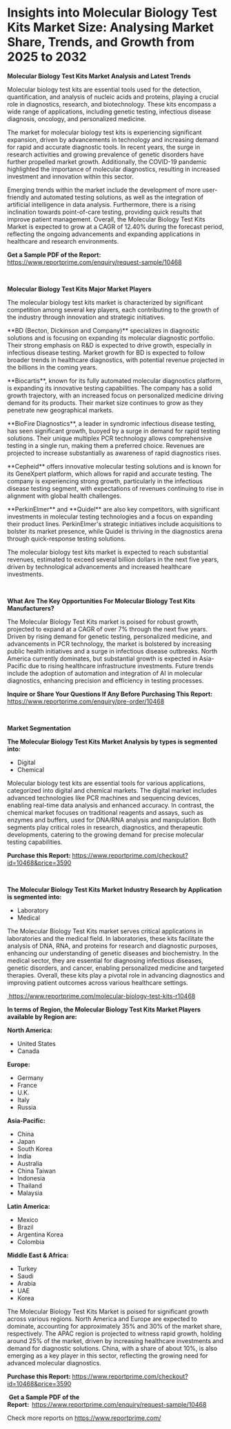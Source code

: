 <p><h1>Insights into Molecular Biology Test Kits Market Size: Analysing Market Share, Trends, and Growth from 2025 to 2032</h1></p><p><strong>Molecular Biology Test Kits Market Analysis and Latest Trends</strong></p>
<p><p>Molecular biology test kits are essential tools used for the detection, quantification, and analysis of nucleic acids and proteins, playing a crucial role in diagnostics, research, and biotechnology. These kits encompass a wide range of applications, including genetic testing, infectious disease diagnosis, oncology, and personalized medicine. </p><p>The market for molecular biology test kits is experiencing significant expansion, driven by advancements in technology and increasing demand for rapid and accurate diagnostic tools. In recent years, the surge in research activities and growing prevalence of genetic disorders have further propelled market growth. Additionally, the COVID-19 pandemic highlighted the importance of molecular diagnostics, resulting in increased investment and innovation within this sector.</p><p>Emerging trends within the market include the development of more user-friendly and automated testing solutions, as well as the integration of artificial intelligence in data analysis. Furthermore, there is a rising inclination towards point-of-care testing, providing quick results that improve patient management. Overall, the Molecular Biology Test Kits Market is expected to grow at a CAGR of 12.40% during the forecast period, reflecting the ongoing advancements and expanding applications in healthcare and research environments.</p></p>
<p><strong>Get a Sample PDF of the Report:&nbsp;</strong> <a href="https://www.reportprime.com/enquiry/request-sample/10468?utm_campaign=3440&utm_medium=2&utm_source=Github&utm_content=ia&utm_term=20032025&utm_id=molecular-biology-test-kits">https://www.reportprime.com/enquiry/request-sample/10468</a></p>
<p>&nbsp;</p>
<p><strong>Molecular Biology Test Kits Major Market Players</strong></p>
<p><p>The molecular biology test kits market is characterized by significant competition among several key players, each contributing to the growth of the industry through innovation and strategic initiatives.</p><p>**BD (Becton, Dickinson and Company)** specializes in diagnostic solutions and is focusing on expanding its molecular diagnostic portfolio. Their strong emphasis on R&D is expected to drive growth, especially in infectious disease testing. Market growth for BD is expected to follow broader trends in healthcare diagnostics, with potential revenue projected in the billions in the coming years.</p><p>**Biocartis**, known for its fully automated molecular diagnostics platform, is expanding its innovative testing capabilities. The company has a solid growth trajectory, with an increased focus on personalized medicine driving demand for its products. Their market size continues to grow as they penetrate new geographical markets.</p><p>**BioFire Diagnostics**, a leader in syndromic infectious disease testing, has seen significant growth, buoyed by a surge in demand for rapid testing solutions. Their unique multiplex PCR technology allows comprehensive testing in a single run, making them a preferred choice. Revenues are projected to increase substantially as awareness of rapid diagnostics rises.</p><p>**Cepheid** offers innovative molecular testing solutions and is known for its GeneXpert platform, which allows for rapid and accurate testing. The company is experiencing strong growth, particularly in the infectious disease testing segment, with expectations of revenues continuing to rise in alignment with global health challenges.</p><p>**PerkinElmer** and **Quidel** are also key competitors, with significant investments in molecular testing technologies and a focus on expanding their product lines. PerkinElmer's strategic initiatives include acquisitions to bolster its market presence, while Quidel is thriving in the diagnostics arena through quick-response testing solutions.</p><p>The molecular biology test kits market is expected to reach substantial revenues, estimated to exceed several billion dollars in the next five years, driven by technological advancements and increased healthcare investments.</p></p>
<p>&nbsp;</p>
<p><strong>What Are The Key Opportunities For Molecular Biology Test Kits Manufacturers?</strong></p>
<p><p>The Molecular Biology Test Kits market is poised for robust growth, projected to expand at a CAGR of over 7% through the next five years. Driven by rising demand for genetic testing, personalized medicine, and advancements in PCR technology, the market is bolstered by increasing public health initiatives and a surge in infectious disease outbreaks. North America currently dominates, but substantial growth is expected in Asia-Pacific due to rising healthcare infrastructure investments. Future trends include the adoption of automation and integration of AI in molecular diagnostics, enhancing precision and efficiency in testing processes.</p></p>
<p><strong>Inquire or Share Your Questions If Any Before Purchasing This Report:</strong> <a href="https://www.reportprime.com/enquiry/pre-order/10468?utm_campaign=3440&utm_medium=2&utm_source=Github&utm_content=ia&utm_term=20032025&utm_id=molecular-biology-test-kits">https://www.reportprime.com/enquiry/pre-order/10468</a></p>
<p>&nbsp;</p>
<p><strong>Market Segmentation</strong></p>
<p><strong>The Molecular Biology Test Kits Market Analysis by types is segmented into:</strong></p>
<p><ul><li>Digital</li><li>Chemical</li></ul></p>
<p><p>Molecular biology test kits are essential tools for various applications, categorized into digital and chemical markets. The digital market includes advanced technologies like PCR machines and sequencing devices, enabling real-time data analysis and enhanced accuracy. In contrast, the chemical market focuses on traditional reagents and assays, such as enzymes and buffers, used for DNA/RNA analysis and manipulation. Both segments play critical roles in research, diagnostics, and therapeutic developments, catering to the growing demand for precise molecular testing capabilities.</p></p>
<p><strong>Purchase this Report:&nbsp;</strong><a href="https://www.reportprime.com/checkout?id=10468&price=3590&utm_campaign=3440&utm_medium=2&utm_source=Github&utm_content=ia&utm_term=20032025&utm_id=molecular-biology-test-kits">https://www.reportprime.com/checkout?id=10468&price=3590</a></p>
<p>&nbsp;</p>
<p><strong>The Molecular Biology Test Kits Market Industry Research by Application is segmented into:</strong></p>
<p><ul><li>Laboratory</li><li>Medical</li></ul></p>
<p><p>The Molecular Biology Test Kits market serves critical applications in laboratories and the medical field. In laboratories, these kits facilitate the analysis of DNA, RNA, and proteins for research and diagnostic purposes, enhancing our understanding of genetic diseases and biochemistry. In the medical sector, they are essential for diagnosing infectious diseases, genetic disorders, and cancer, enabling personalized medicine and targeted therapies. Overall, these kits play a pivotal role in advancing diagnostics and improving patient outcomes across various healthcare settings.</p></p>
<p><a href="https://www.reportprime.com/molecular-biology-test-kits-r10468?utm_campaign=3440&utm_medium=2&utm_source=Github&utm_content=ia&utm_term=20032025&utm_id=molecular-biology-test-kits">&nbsp;https://www.reportprime.com/molecular-biology-test-kits-r10468</a></p>
<p><strong>In terms of Region, the Molecular Biology Test Kits Market Players available by Region are:</strong></p>
<p>
    <p> <strong> North America: </strong>
        <ul>
            <li>United States</li>
            <li>Canada</li>
        </ul>
        </p> 
    <p> <strong> Europe: </strong>
        <ul>
            <li>Germany</li>
            <li>France</li>
            <li>U.K.</li>
            <li>Italy</li>
            <li>Russia</li>
        </ul>
        </p> 
    <p> <strong> Asia-Pacific: </strong>
        <ul>
            <li>China</li>
            <li>Japan</li>
            <li>South Korea</li>
            <li>India</li>
            <li>Australia</li>
            <li>China Taiwan</li>
            <li>Indonesia</li>
            <li>Thailand</li>
            <li>Malaysia</li>
        </ul>
        </p> 
    <p> <strong> Latin America: </strong>
        <ul>
            <li>Mexico</li>
            <li>Brazil</li>
            <li>Argentina Korea</li>
            <li>Colombia</li>
        </ul>
        </p> 
    <p> <strong> Middle East & Africa: </strong>
        <ul>
            <li>Turkey</li>
            <li>Saudi</li>
            <li>Arabia</li>
            <li>UAE</li>
            <li>Korea</li>
        </ul>
    </p>
    </p>
<p><p>The Molecular Biology Test Kits Market is poised for significant growth across various regions. North America and Europe are expected to dominate, accounting for approximately 35% and 30% of the market share, respectively. The APAC region is projected to witness rapid growth, holding around 25% of the market, driven by increasing healthcare investments and demand for diagnostic solutions. China, with a share of about 10%, is also emerging as a key player in this sector, reflecting the growing need for advanced molecular diagnostics.</p></p>
<p><strong>Purchase this Report: </strong><a href="https://www.reportprime.com/checkout?id=10468&price=3590&utm_campaign=3440&utm_medium=2&utm_source=Github&utm_content=ia&utm_term=20032025&utm_id=molecular-biology-test-kits">https://www.reportprime.com/checkout?id=10468&price=3590</a></p>
<p>&nbsp;<strong>Get a Sample PDF of the Report:&nbsp;&nbsp;</strong><a href="https://www.reportprime.com/enquiry/request-sample/10468?utm_campaign=3440&utm_medium=2&utm_source=Github&utm_content=ia&utm_term=20032025&utm_id=molecular-biology-test-kits">https://www.reportprime.com/enquiry/request-sample/10468</a></p>
<p><strong></strong></p>
<p>Check more reports on <a href="https://www.reportprime.com/?utm_campaign=3440&utm_medium=2&utm_source=Github&utm_content=ia&utm_term=20032025&utm_id=molecular-biology-test-kits">https://www.reportprime.com/</a></p>